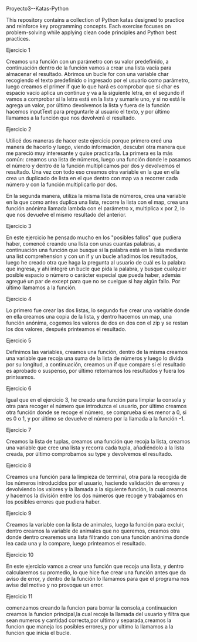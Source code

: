 Proyecto3--Katas-Python

This repository contains a collection of Python katas designed to practice and reinforce key programming concepts. Each exercise focuses on problem-solving while applying clean code principles and Python best practices.

Ejercicio 1

Creamos una función con un parámetro con su valor predefinido, a continuación dentro de la función vamos a crear una lista vacía para almacenar el resultado. Abrimos un bucle for con una variable char recogiendo el texto predefinido o ingresado por el usuario como parámetro, luego creamos el primer if que lo que hará es comprobar que si char es espacio vacío aplica un continue y va a la siguiente letra, en el segundo if vamos a comprobar si la letra está en la lista y sumarle uno, y si no está le agrega un valor, por último devolvemos la lista y fuera de la función hacemos inputText para preguntarle al usuario el texto, y por último llamamos a la función que nos devolverá el resultado.

Ejercicio 2

Utilicé dos maneras de hacer este ejercicio porque primero creé una manera de hacerlo y luego, viendo información, descubrí otra manera que me pareció muy interesante y quise practicarla. La primera es la más común: creamos una lista de números, luego una función donde le pasamos el número y dentro de la función multiplicamos por dos y devolvemos el resultado. Una vez con todo eso creamos otra variable en la que en ella crea un duplicado de lista en el que dentro con map va a recorrer cada número y con la función multiplicarlo por dos.

En la segunda manera, utiliza la misma lista de números, crea una variable en la que como antes duplica una lista, recorre la lista con el map, crea una función anónima llamada lambda con el parámetro x, multiplica x por 2, lo que nos devuelve el mismo resultado del anterior.

Ejercicio 3

En este ejercicio he pensado mucho en los "posibles fallos" que pudiera haber, comencé creando una lista con unas cuantas palabras, a continuación una función que busque si la palabra está en la lista mediante una list comprehension y con un if y un bucle añadimos los resultados, luego he creado otra que haga la pregunta al usuario de cuál es la palabra que ingresa, y ahí integré un bucle que pida la palabra, y busque cualquier posible espacio o número o carácter especial que pueda haber, además agregué un par de except para que no se cuelgue si hay algún fallo. Por último llamamos a la función.

Ejercicio 4

Lo primero fue crear las dos listas, lo segundo fue crear una variable donde en ella creamos una copia de la lista, y dentro hacemos un map, una función anónima, cogemos los valores de dos en dos con el zip y se restan los dos valores, después printeamos el resultado.

Ejercicio 5

Definimos las variables, creamos una función, dentro de la misma creamos una variable que recoja una suma de la lista de números y luego lo divida por su longitud, a continuación, creamos un if que compare si el resultado es aprobado o suspenso, por último retornamos los resultados y fuera los printeamos.

Ejercicio 6

Igual que en el ejercicio 3, he creado una función para limpiar la consola y otra para recoger el número que introduzca el usuario, por último creamos otra función donde se recoge el número, se comprueba si es menor a 0, si es 0 o 1, y por último se devuelve el número por la llamada a la función -1.

Ejercicio 7

Creamos la lista de tuplas, creamos una función que recoja la lista, creamos una variable que cree una lista y recorra cada tupla, añadiéndolo a la lista creada, por último comprobamos su type y devolvemos el resultado.



Ejercicio 8

Creamos una función para la limpieza de terminal, otra para la recogida de los números introducidos por el usuario, haciendo validación de errores y devolviendo los valores y la llamada a la siguiente función, la cual creamos y hacemos la división entre los dos números que recoge y trabajamos en los posibles errores que pudiera haber.



Ejercicio 9

Creamos la variable con la lista de animales, luego la función para excluir, dentro creamos la variable de animales que no queremos, creamos otra donde dentro crearemos una lista filtrando con una función anónima donde lea cada una y la compare, luego printeamos el resultado.



Ejercicio 10

En este ejercicio vamos a crear una función que recoja una lista, y dentro calcularemos su promedio, lo que hice fue crear una función antes que da aviso de error, y dentro de la función lo llamamos para que el programa nos avise del motivo y no provoque un error.



Ejercicio 11

comenzamos creando la funcion para borrar la consola,a continuacion creamos la funcion principal,la cual recoje la llamada del usuario y filtra que sean numeros y cantidad correcta,por ultimo y separada,creamos la funcion que maneja los posibles errores,y por ultimo la llamamos a la funcion que inicia el bucle.